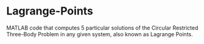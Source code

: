 # Lagrange-Points
MATLAB code that computes 5 particular solutions of the Circular Restricted Three-Body Problem in any given system, also known as Lagrange Points.
